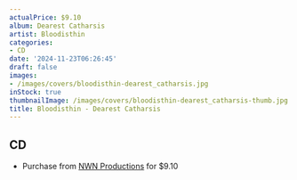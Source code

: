 ```yaml
---
actualPrice: $9.10
album: Dearest Catharsis
artist: Bloodisthin
categories:
- CD
date: '2024-11-23T06:26:45'
draft: false
images:
- /images/covers/bloodisthin-dearest_catharsis.jpg
inStock: true
thumbnailImage: /images/covers/bloodisthin-dearest_catharsis-thumb.jpg
title: Bloodisthin - Dearest Catharsis
---
```


## CD
* Purchase from [NWN Productions](http://shop.nwnprod.com/index.php?route=product/product&path=93&product_id=55506&sort=pd.name&order=ASC) for $9.10
